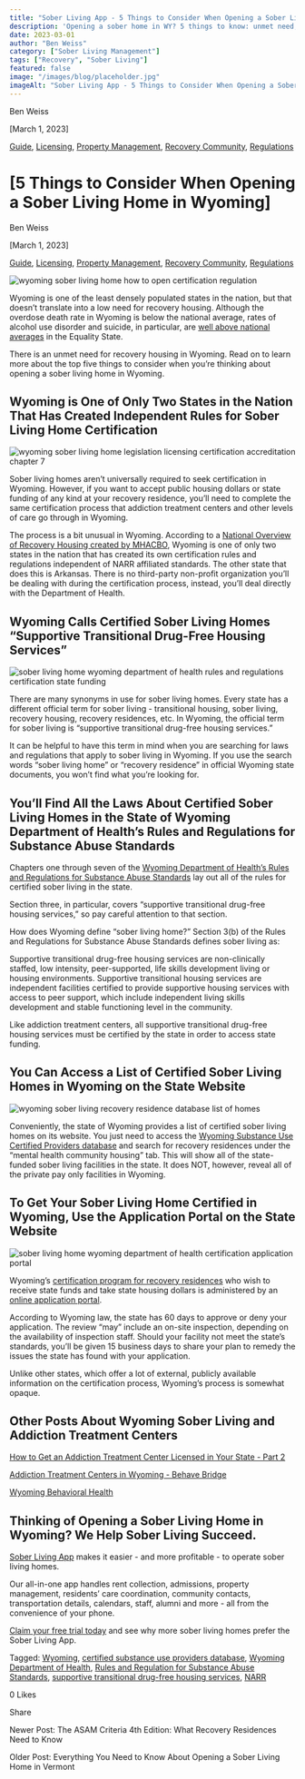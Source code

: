 ```yaml
---
title: "Sober Living App - 5 Things to Consider When Opening a Sober Living Home in Wyoming"
description: 'Opening a sober home in WY? 5 things to know: unmet need, unique state certification (not NARR), official terms, regulations & finding certified homes.'
date: 2023-03-01
author: "Ben Weiss"
category: ["Sober Living Management"]
tags: ["Recovery", "Sober Living"]
featured: false
image: "/images/blog/placeholder.jpg"
imageAlt: "Sober Living App - 5 Things to Consider When Opening a Sober Living Home in Wyoming"
---
```


Ben Weiss

[March 1, 2023]

[Guide](/sober-living-app-blog/category/Guide), [Licensing](/sober-living-app-blog/category/Licensing), [Property Management](/sober-living-app-blog/category/Property+Management), [Recovery Community](/sober-living-app-blog/category/Recovery+Community), [Regulations](/sober-living-app-blog/category/Regulations)

#  [5 Things to Consider When Opening a Sober Living Home in Wyoming]

Ben Weiss

[March 1, 2023]

[Guide](/sober-living-app-blog/category/Guide), [Licensing](/sober-living-app-blog/category/Licensing), [Property Management](/sober-living-app-blog/category/Property+Management), [Recovery Community](/sober-living-app-blog/category/Recovery+Community), [Regulations](/sober-living-app-blog/category/Regulations)

![wyoming sober living home how to open certification regulation](/images/blog/5-things-to-consider-when-opening-a-sober-living-home-in-wyoming/Screen_Shot_2023-02-26_at_7.39.40_PM.png)

Wyoming is one of the least densely populated states in the nation, but that doesn’t translate into a low need for recovery housing. Although the overdose death rate in Wyoming is below the national average, rates of alcohol use disorder and suicide, in particular, are [well above national averages](https://www.kff.org/statedata/mental-health-and-substance-use-state-fact-sheets/wyoming/) in the Equality State. 

There is an unmet need for recovery housing in Wyoming. Read on to learn more about the top five things to consider when you’re thinking about opening a sober living home in Wyoming. 

## Wyoming is One of Only Two States in the Nation That Has Created Independent Rules for Sober Living Home Certification 

![wyoming sober living home legislation licensing certification accreditation chapter 7](/images/blog/5-things-to-consider-when-opening-a-sober-living-home-in-wyoming/Screen_Shot_2023-02-26_at_12.28.15_PM.png)

Sober living homes aren’t universally required to seek certification in Wyoming. However, if you want to accept public housing dollars or state funding of any kind at your recovery residence, you’ll need to complete the same certification process that addiction treatment centers and other levels of care go through in Wyoming. 

The process is a bit unusual in Wyoming. According to a [National Overview of Recovery Housing created by MHACBO](../../../../../mhacbo.org/media/NATIONAL.OVERVIEW.RECOVERY.HOUSING.January.2020.pdf), Wyoming is one of only two states in the nation that has created its own certification rules and regulations independent of NARR affiliated standards. The other state that does this is Arkansas. There is no third-party non-profit organization you’ll be dealing with during the certification process, instead, you’ll deal directly with the Department of Health. 

## Wyoming Calls Certified Sober Living Homes “Supportive Transitional Drug-Free Housing Services” 

![sober living home wyoming department of health rules and regulations certification state funding](/images/blog/5-things-to-consider-when-opening-a-sober-living-home-in-wyoming/Screen_Shot_2023-02-26_at_12.30.55_PM.png)

There are many synonyms in use for sober living homes. Every state has a different official term for sober living - transitional housing, sober living, recovery housing, recovery residences, etc. In Wyoming, the official term for sober living is “supportive transitional drug-free housing services.” 

It can be helpful to have this term in mind when you are searching for laws and regulations that apply to sober living in Wyoming. If you use the search words “sober living home” or “recovery residence” in official Wyoming state documents, you won’t find what you’re looking for. 

## You’ll Find All the Laws About Certified Sober Living Homes in the State of Wyoming Department of Health’s Rules and Regulations for Substance Abuse Standards 

Chapters one through seven of the [Wyoming Department of Health’s Rules and Regulations for Substance Abuse Standards](../../../../../wyoleg.gov/ARULES/2009/AR09-062Substance.pdf) lay out all of the rules for certified sober living in the state. 

Section three, in particular, covers “supportive transitional drug-free housing services,” so pay careful attention to that section.  

How does Wyoming define “sober living home?” Section 3(b) of the Rules and Regulations for Substance Abuse Standards defines sober living as: 

Supportive transitional drug-free housing services are non-clinically staffed, low intensity, peer-supported, life skills development living or housing environments. Supportive transitional housing services are independent facilities certified to provide supportive housing services with access to peer support, which include independent living skills development and stable functioning level in the community. 

Like addiction treatment centers, all supportive transitional drug-free housing services must be certified by the state in order to access state funding. 

## You Can Access a List of Certified Sober Living Homes in Wyoming on the State Website 

![wyoming sober living recovery residence database list of homes](/images/blog/5-things-to-consider-when-opening-a-sober-living-home-in-wyoming/Screen_Shot_2023-02-26_at_1.33.07_PM.png)

Conveniently, the state of Wyoming provides a list of certified sober living homes on its website. You just need to access the [Wyoming Substance Use Certified Providers database](https://wyoimprov.com/MHSAPublicProviderSearch.aspx) and search for recovery residences under the “mental health community housing” tab. This will show all of the state-funded sober living facilities in the state. It does NOT, however, reveal all of the private pay only facilities in Wyoming. 

## To Get Your Sober Living Home Certified in Wyoming, Use the Application Portal on the State Website

![sober living home wyoming department of health certification application portal](/images/blog/5-things-to-consider-when-opening-a-sober-living-home-in-wyoming/Screen_Shot_2023-02-26_at_1.33.52_PM.png)

Wyoming’s [certification program for recovery residences](https://health.wyo.gov/behavioralhealth/mhsa/certification/) who wish to receive state funds and take state housing dollars is administered by an [online application portal](https://wyhcbs.auth0.com/u/login?state=hKFo2SA3Y2U4Skk2bGs5dmJuME5NSHVwblE2NEtZV0hhV3VnWKFur3VuaXZlcnNhbC1sb2dpbqN0aWTZIG5qZ2JndzVoTjAzUkFsX3NZLWxHamk3eFdDTkFNMnJHo2NpZNkgUHN1NldITXNuaTcwZVBQSEZSQnFRZ0N0SUlDalUzTEI). 

According to Wyoming law, the state has 60 days to approve or deny your application. The review “may” include an on-site inspection, depending on the availability of inspection staff. Should your facility not meet the state’s standards, you’ll be given 15 business days to share your plan to remedy the issues the state has found with your application. 

Unlike other states, which offer a lot of external, publicly available information on the certification process, Wyoming’s  process is somewhat opaque.

## Other Posts About Wyoming Sober Living and Addiction Treatment Centers

[How to Get an Addiction Treatment Center Licensed in Your State - Part 2 ](https://behavehealth.com/blog/2019/10/9/how-to-get-an-addiction-treatment-center-licensed-in-your-statepart-2)

[Addiction Treatment Centers in Wyoming - Behave Bridge ](https://bridge.behavehealth.com/rehabs/wyoming)

[Wyoming Behavioral Health ](https://health.wyo.gov/behavioralhealth/)

## Thinking of Opening a Sober Living Home in Wyoming? We Help Sober Living Succeed. 

[Sober Living App](/) makes it easier - and more profitable - to operate sober living homes. 

Our all-in-one app handles rent collection, admissions, property management, residents’ care coordination, community contacts, transportation details, calendars, staff, alumni and more - all from the convenience of your phone.  

[Claim your free trial today](https://behavehealth.com/get-started) and see why more sober living homes prefer the Sober Living App.

Tagged: [Wyoming](/sober-living-app-blog/tag/Wyoming), [certified substance use providers database](/sober-living-app-blog/tag/certified+substance+use+providers+database), [Wyoming Department of Health](/sober-living-app-blog/tag/Wyoming+Department+of+Health), [Rules and Regulation for Substance Abuse Standards](/sober-living-app-blog/tag/Rules+and+Regulation+for+Substance+Abuse+Standards), [supportive transitional drug-free housing services](/sober-living-app-blog/tag/supportive+transitional+drug-free+housing+services), [NARR](/sober-living-app-blog/tag/NARR)

0 Likes

Share

Newer Post: The ASAM Criteria 4th Edition: What Recovery Residences Need to Know

Older Post: Everything You Need to Know About Opening a Sober Living Home in Vermont 